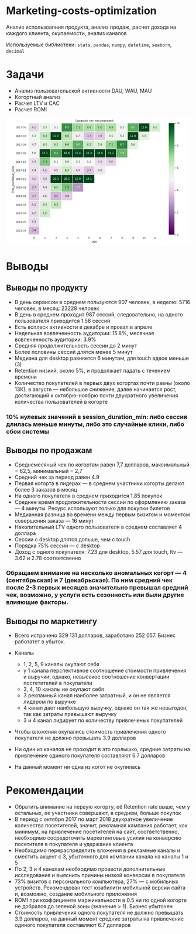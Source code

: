 # Marketing-costs-optimization
Анализ использоапния продукта, анализ продаж, расчет дохода на каждого клиента, окупаемости, анализ каналов

Используемые библиотеки: `stats`, `pandas`, `numpy`, `datetime`, `seaborn`, `decimal`

# Задачи
- Анализ пользовательской активности DAU, WAU, MAU
- Когортный анализ
- Расчет LTV и CAC 
- Расчет ROMI

![Средний чек](<https://raw.githubusercontent.com/paraseusse/Marketing-costs-optimization/main/%D0%A1%D1%80%D0%B5%D0%B4%D0%BD%D0%B8%D0%B9%20%D1%87%D0%B5%D0%BA.jpeg?token=AMTEIGAHDJWQ5DUYBCQ4UUC7YI7EE>)

# Выводы

## Выводы по продукту

- В день сервисом в среднем пользуются 907 человек, в неделю: 5716 человек, в месяц: 23228 человек
- В день в среднем проходит 987 сессий, следовательно, на одного пользователя приходится 1.58 сессий
- Есть всплеск активности в декабре и провал в апреле
- Недельная вовлеченность аудитории: 15.8%, месячная вовлеченность аудитории: 3.9%
- Средняя продолжительность сессии до 2 минут
- Более половины сессий длятся менее 5 минут
- Медиана для desktop равняется 6 минутам, для touch вдвое меньше (3)
- Retention низкий, около 5%, и продолжает падать с течением времени 
- Количество покупателей в первых двух когортах почти равны (около 13К), в августе — небольшое снижение, далее начинается рост, достигающий к октябрю-ноябрю почти двукратного увеличения количества пользователей в когорте

### 10% нулевых значений в session_duration_min: либо сессия длилась меньше минуты, либо это случайные клики, либо сбои системы

## Выводы по продажам 

- Среднемесяный чек по когортам равен 7,7 долларов, максимальный = 62,5, минимальный = 2,7
- Средний чек за период равен 4.9
- Первая когорта в лидерах — в среднем участники когорты делают более 3 заказов в месяц
- На одного покупателя в среднем приходится 1.85 покупок 
- Среднее время продолжительности сессии по оформлению заказа — 4 минуты. Ресурс используют только для покупки билетов
- Медианная разница во времени между первым визитом и моментом совершения заказа — 16 минут
- Накопительный LTV одного пользователя в среднем составляет 4 доллара
- Сессии с desktop длятся дольше, чем с touch
- Порядка 75% сессий  — с desktop
- Доход с одного покупателя: 7.23 для desktop, 5.57 для touch, ltv — 3.62 и 2.78 соответсвенно

### Обращаем внимание на несколько аномальных когорт — 4 (сентябрьская) и 7 (декабрьская). По ним средний чек после 2-3 первых месяцев значительно превышал средний чек, возможно, у услуги есть сезонность или были другие влияющие факторы.

## Выводы по маркетингу 
- Всего истрачено 329 131 долларов, заработано 252 057. Бизнес работатет в убыток.
- Каналы
    - 1, 2, 5, 9 каналы окупают себя
    - у 1 канала перспективное соотношение стоимости привлечения и выручки, однако, невысокое соотношение конвертации постетителей в покупатели 
    - 3, 4, 10 каналы не окупают себя
    - 3 рекламный канал наиболее затратный, и он не является лидером по выручке
    - 4 канал дает наибольшую выручку, однако он так же невыгоден, так как затраты превышают выручку
    - 3 и 4 канал лидирует по количеству  привлеченых покупателей

- Чтобы вложения окупались стоимость привлечения одного покупателя не должно превышать 3.9 долларов
- Ни один из каналов не проходит в это горлышко, средние затраты на привлечение одиного покупателя составляют 6.7 долларов 
- На данный момент ни одна из когот не окупилась

# Рекомендации
- Обратить внимание на первую когорту, её Retention rate выше, чем у остальных, ее участники совершают, в среднем, больше покупок
- В период с октября 2017 по март 2018 двукратное увеличение количества посетителей, значит, рекламная кампания работает, как минимум, на привлечение посетителей на сайт, соответственно, необходимо сосредоточить маркетинговые усилия на конверсию посетителя в покупателя и удержание клиента
- Необходимо перераспределить вложения в рекламные каналы и сместить акцент с 3, убыточного для компании канала на каналы 1 и 5
- По 2, 3 и 4 каналам необходимо провести дополнительные исследования и выяснить причины низкой конверсии в покупателя 
- 73% визитов с персонального компьютера, 27% — с мобильных устройств. Рекомендован тест юзабилити мобильной версии сайта и, возможно, создание мобильного приложения
- ROMI при коэффициенте маржинальности в 0.5 ни по одной когорте не добрался до зеленой зоны (значение > 1). Бизнес убыточен
- Стоимость привлечения одного покупателя не должно превышать 3.9 долларов, на данный момент средние затраты на привлечение одиного покупателя составляют 6.7 долларов
